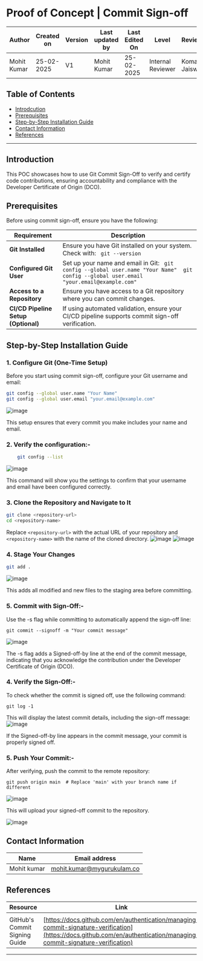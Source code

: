 # Proof of Concept | Commit Sign-off


| **Author** | **Created on** | **Version** | **Last updated by**|**Last Edited On**|**Level** |**Reviewer** |
|------------|----------------------|-------------|----------------|-----|-------------|-------------|
| Mohit Kumar|   25-02-2025        | V1   | Mohit Kumar |25-02-2025    |  Internal Reviewer | Komal Jaiswal |

## Table of Contents
- [Introdcution](#introduction)
- [Prerequisites](#prerequisites)
- [Step-by-Step Installation Guide](#step-by-step-installation-guide)
- [Contact Information](#contact-information)
- [References](#references)
***


## Introduction
This POC showcases how to use Git Commit Sign-Off to verify and certify code contributions, ensuring accountability and compliance with the Developer Certificate of Origin (DCO).

## Prerequisites


Before using commit sign-off, ensure you have the following:

| Requirement            | Description |
|------------------------|-------------|
| **Git Installed**      | Ensure you have Git installed on your system. Check with:  ```  git --version ``` |
| **Configured Git User** | Set up your name and email in Git:  ```  git config --global user.name "Your Name"  git config --global user.email "your.email@example.com" ``` |
| **Access to a Repository** | Ensure you have access to a Git repository where you can commit changes. |
| **CI/CD Pipeline Setup (Optional)** | If using automated validation, ensure your CI/CD pipeline supports commit sign-off verification. |

## Step-by-Step Installation Guide

### 1. **Configure Git (One-Time Setup)**
Before you start using commit sign-off, configure your Git   username and email:
 ``` bash
 git config --global user.name "Your Name"
 git config --global user.email "your.email@example.com"
 ```
![image](https://github.com/user-attachments/assets/b18c1390-9aa6-4411-9498-02d2c2d089d5)


This setup ensures that every commit you make includes your name and email.

### 2. **Verify the configuration:-**
  
``` bash
    git config --list
```
![image](https://github.com/user-attachments/assets/470ee93f-d59b-4b9b-8336-bd8dc46273f3)


   This command will show you the settings to confirm that your username and email have been configured correctly.

### 3. **Clone the Repository and Navigate to It**
```bash
git clone <repository-url>
cd <repository-name>
```
Replace `<repository-url>` with the actual URL of your repository and `<repository-name>` with the name of the cloned directory.
![image](https://github.com/user-attachments/assets/e17ddf14-8ea0-4846-a3b5-5f76e86f793e)
![image](https://github.com/user-attachments/assets/83952183-45c8-48fe-8611-081733c96d5b)






### 4. **Stage Your Changes**
```bash
git add .
```
![image](https://github.com/user-attachments/assets/1026a75b-ddd2-45db-b16a-d2f0de54d15d)

This adds all modified and new files to the staging area before committing.


### 5. **Commit with Sign-Off:-**
Use the -s flag while committing to automatically append the sign-off line:
```
git commit --signoff -m "Your commit message"
```
![image](https://github.com/user-attachments/assets/35ec24c4-ee9c-495e-864d-4d8a8cb20b98)



The -s flag adds a Signed-off-by line at the end of the commit message, indicating that you acknowledge the contribution under the Developer Certificate of Origin (DCO).


### 4. **Verify the Sign-Off:-**
 
To check whether the commit is signed off, use the following command:
```
git log -1
```

This will display the latest commit details, including the sign-off message:
![image](https://github.com/user-attachments/assets/fb0a95a6-3b9e-4460-ba3c-a225dcd55fa9)


If the Signed-off-by line appears in the commit message, your commit is properly signed off.

### 5. **Push Your Commit:-**
After verifying, push the commit to the remote repository:
```
git push origin main  # Replace 'main' with your branch name if different
```
![image](https://github.com/user-attachments/assets/026269c7-7d57-4d42-8e3e-643181a25562)

This will upload your signed-off commit to the repository.

![image](https://github.com/user-attachments/assets/0c3d4d47-ecac-404d-adde-c5a60b09e3ed)



## Contact Information


| **Name** | **Email address**            |
|----------|-------------------------------|
| Mohit kumar   |  mohit.kumar@mygurukulam.co          |


## References

| Resource                                  | Link                                                       |
|-------------------------------------------|------------------------------------------------------------|
| |
| GitHub's Commit Signing Guide             | [https://docs.github.com/en/authentication/managing-commit-signature-verification](https://docs.github.com/en/authentication/managing-commit-signature-verification) |



***

